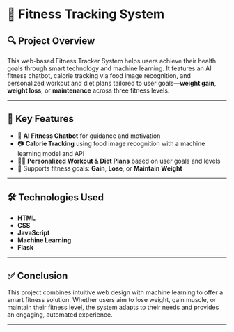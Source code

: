 # 💪 Fitness Tracking System

## 🔍 Project Overview
This web-based Fitness Tracker System helps users achieve their health goals through smart technology and machine learning. It features an AI fitness chatbot, calorie tracking via food image recognition, and personalized workout and diet plans tailored to user goals—**weight gain**, **weight loss**, or **maintenance** across three fitness levels.

---

## 🧠 Key Features

- 🤖 **AI Fitness Chatbot** for guidance and motivation  
- 📷 **Calorie Tracking** using food image recognition with a machine learning model and API  
- 🏋️‍♂️ **Personalized Workout & Diet Plans** based on user goals and levels  
- 🎯 Supports fitness goals: **Gain**, **Lose**, or **Maintain Weight**

---

## 🛠️ Technologies Used

- **HTML**
- **CSS**
- **JavaScript**
- **Machine Learning**
- **Flask**

---

## ✅ Conclusion

This project combines intuitive web design with machine learning to offer a smart fitness solution. Whether users aim to lose weight, gain muscle, or maintain their fitness level, the system adapts to their needs and provides an engaging, automated experience.

---

